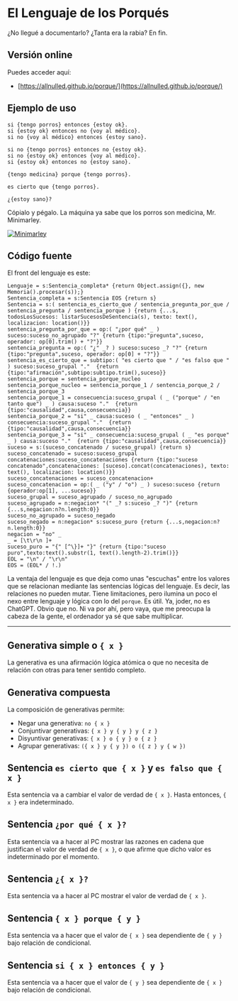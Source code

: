 # El Lenguaje de los Porqués

¿No llegué a documentarlo? ¿Tanta era la rabia? En fin.

## Versión online

Puedes acceder aquí:

  - [https://allnulled.github.io/porque/](https://allnulled.github.io/porque/)


## Ejemplo de uso

```porque
si {tengo porros} entonces {estoy ok}.
si {estoy ok} entonces no {voy al médico}.
si no {voy al médico} entonces {estoy sano}.

si no {tengo porros} entonces no {estoy ok}.
si no {estoy ok} entonces {voy al médico}.
si {estoy ok} entonces no {estoy sano}.

{tengo medicina} porque {tengo porros}.

es cierto que {tengo porros}.

¿{estoy sano}?
```

Cópialo y pégalo. La máquina ya sabe que los porros son medicina, Mr. Minimarley.

[![Minimarley](https://img.youtube.com/vi/FEa2diI2qgA/mqdefault.jpg)](https://www.youtube.com/watch?v=9PukqhfMxfc)

## Código fuente

El front del lenguaje es este:

```pegjs
Lenguaje = s:Sentencia_completa* {return Object.assign({}, new Memoria().procesar(s));}
Sentencia_completa = s:Sentencia EOS {return s}
Sentencia = s:( sentencia_es_cierto_que / sentencia_pregunta_por_que / sentencia_pregunta / sentencia_porque ) {return {...s, todosLosSucesos: listarSucesosDeSentencia(s), texto: text(), localizacion: location()}}
sentencia_pregunta_por_que = op:( "¿por qué" _ ) suceso:suceso_no_agrupado "?" {return {tipo:"pregunta",suceso, operador: op[0].trim() + "?"}}
sentencia_pregunta = op:( "¿" _? ) suceso:suceso _? "?" {return {tipo:"pregunta",suceso, operador: op[0] + "?"}}
sentencia_es_cierto_que = subtipo:( "es cierto que " / "es falso que " ) suceso:suceso_grupal "."  {return {tipo:"afirmación",subtipo:subtipo.trim(),suceso}}
sentencia_porque = sentencia_porque_nucleo
sentencia_porque_nucleo = sentencia_porque_1 / sentencia_porque_2 / sentencia_porque_3
sentencia_porque_1 = consecuencia:suceso_grupal ( _ ("porque" / "en tanto que") _ ) causa:suceso "."  {return {tipo:"causalidad",causa,consecuencia}}
sentencia_porque_2 = "si" _ causa:suceso ( _ "entonces" _ ) consecuencia:suceso_grupal "."  {return {tipo:"causalidad",causa,consecuencia}}
sentencia_porque_3 = "si" _ consecuencia:suceso_grupal ( _ "es porque" _ ) causa:suceso "."  {return {tipo:"causalidad",causa,consecuencia}}
suceso = s:(suceso_concatenado / suceso_grupal) {return s}
suceso_concatenado = suceso:suceso_grupal concatenaciones:suceso_concatenaciones {return {tipo:"suceso concatenado",concatenaciones: [suceso].concat(concatenaciones), texto: text(), localizacion: location()}}
suceso_concatenaciones = suceso_concatenacion+
suceso_concatenacion = op:( _ ("y" / "o") _ ) suceso:suceso {return {operador:op[1], ...suceso}}
suceso_grupal = suceso_agrupado / suceso_no_agrupado
suceso_agrupado = n:negacion* "(" _? s:suceso _? ")" {return {...s,negacion:n?n.length:0}}
suceso_no_agrupado = suceso_negado
suceso_negado = n:negacion* s:suceso_puro {return {...s,negacion:n?n.length:0}}
negacion = "no" _
_ = [\t\r\n ]+
suceso_puro = "{" [^\}]+ "}" {return {tipo:"suceso puro",texto:text().substr(1, text().length-2).trim()}}
EOL = "\n" / "\r\n"
EOS = (EOL* / !.)
```

La ventaja del lenguaje es que deja como unas "escuchas" entre los valores que se relacionan mediante las sentencias lógicas del lenguaje. Es decir, las relaciones no pueden mutar. Tiene limitaciones, pero ilumina un poco el nexo entre lenguaje y lógica con lo del `porque`. Es útil. Ya, joder, no es ChatGPT. Obvio que no. Ni va por ahí, pero vaya, que me preocupa la cabeza de la gente, el ordenador ya sé que sabe multiplicar.

-----

## Generativa simple o `{ x }`

La generativa es una afirmación lógica atómica o que no necesita de relación con otras para tener sentido completo.

## Generativa compuesta

La composición de generativas permite:

  - Negar una generativa: `no { x }`
  - Conjuntivar generativas: `{ x } y { y } y { z }`
  - Disyuntivar generativas: `{ x } o { y } o { z }`
  - Agrupar generativas: `({ x } y { y }) o ({ z } y { w })`

## Sentencia `es cierto que { x }` y `es falso que { x }`

Esta sentencia va a cambiar el valor de verdad de `{ x }`. Hasta entonces, `{ x }` era indeterminado.

## Sentencia `¿por qué { x }?`

Esta sentencia va a hacer al PC mostrar las razones en cadena que justifican el valor de verdad de `{ x }`, o que afirme que dicho valor es indeterminado por el momento.

## Sentencia `¿{ x }?`

Esta sentencia va a hacer al PC mostrar el valor de verdad de `{ x }`.

## Sentencia `{ x } porque { y }`

Esta sentencia va a hacer que el valor de `{ x }` sea dependiente de `{ y }` bajo relación de condicional.

## Sentencia `si { x } entonces { y }`

Esta sentencia va a hacer que el valor de `{ y }` sea dependiente de `{ x }` bajo relación de condicional.



